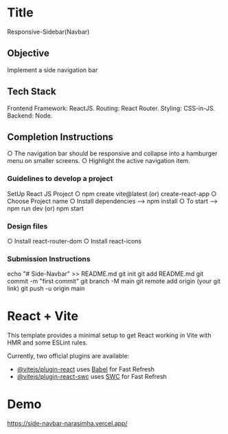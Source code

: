# Title

Responsive-Sidebar(Navbar)

## Objective

Implement a side navigation bar

## Tech Stack

Frontend Framework: ReactJS.
Routing: React Router.
Styling: CSS-in-JS.
Backend: Node.

## Completion Instructions

○  The navigation bar should be responsive and collapse into a hamburger menu on smaller screens.
○  Highlight the active navigation item.

### Guidelines to develop a project

SetUp React JS Project
○  npm create vite@latest (or) create-react-app
○  Choose Project name
○  Install dependencies --> npm install
○  To start --> npm run dev (or) npm start

### Design files

○  Install react-router-dom
○  Install react-icons

### Submission Instructions

echo "# Side-Navbar" >> README.md
git init
git add README.md
git commit -m "first commit"
git branch -M main
git remote add origin (your git link)
git push -u origin main


# React + Vite

This template provides a minimal setup to get React working in Vite with HMR and some ESLint rules.

Currently, two official plugins are available:

- [@vitejs/plugin-react](https://github.com/vitejs/vite-plugin-react/blob/main/packages/plugin-react/README.md) uses [Babel](https://babeljs.io/) for Fast Refresh
- [@vitejs/plugin-react-swc](https://github.com/vitejs/vite-plugin-react-swc) uses [SWC](https://swc.rs/) for Fast Refresh


# Demo

https://side-navbar-narasimha.vercel.app/
